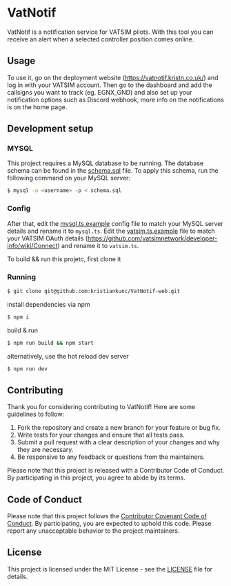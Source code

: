 # VatNotif
VatNotif is a notification service for VATSIM pilots. With this tool you can receive an alert when a selected controller position comes online.

## Usage
To use it, go on the deployment website (<https://vatnotif.kristn.co.uk/>) and log in with your VATSIM account. Then go to the dashboard and add the callsigns you want to track (eg. EGNX_GND) and also set up your notification options such as Discord webhook, more info on the notifications is on the home page.

## Development setup

### MYSQL

This project requires a MySQL database to be running. The database schema can be found in the [schema.sql](src/lib/server/database/schema.sql) file.
To apply this schema, run the following command on your MySQL server:
```bash
$ mysql -u <username> -p < schema.sql
```

### Config

After that, edit the [mysql.ts.example](src/lib/server/conf/mysql.ts.example) config file to match your MySQL server details and rename it to `mysql.ts`.
Edit the [vatsim.ts.example](src/lib/server/conf/vatsim.ts.example) file to match your VATSIM OAuth details (<https://github.com/vatsimnetwork/developer-info/wiki/Connect>) and rename it to `vatsim.ts`.

To build && run this projetc, first clone it

### Running

```bash
$ git clone git@github.com:kristiankunc/VatNotif-web.git
```

install dependencies via npm
``` bash
$ npm i
```

build & run
```bash
$ npm run build && npm start
```

alternatively, use the hot reload dev server
```bash
$ npm run dev
```

## Contributing
Thank you for considering contributing to VatNotif! Here are some guidelines to follow:

1. Fork the repository and create a new branch for your feature or bug fix.
2. Write tests for your changes and ensure that all tests pass.
3. Submit a pull request with a clear description of your changes and why they are necessary.
4. Be responsive to any feedback or questions from the maintainers.

Please note that this project is released with a Contributor Code of Conduct. By participating in this project, you agree to abide by its terms.

## Code of Conduct

Please note that this project follows the [Contributor Covenant Code of Conduct](https://www.contributor-covenant.org/version/2/0/code_of_conduct/). By participating, you are expected to uphold this code. Please report any unacceptable behavior to the project maintainers.


## License
This project is licensed under the MIT License - see the [LICENSE](LICENSE) file for details.
